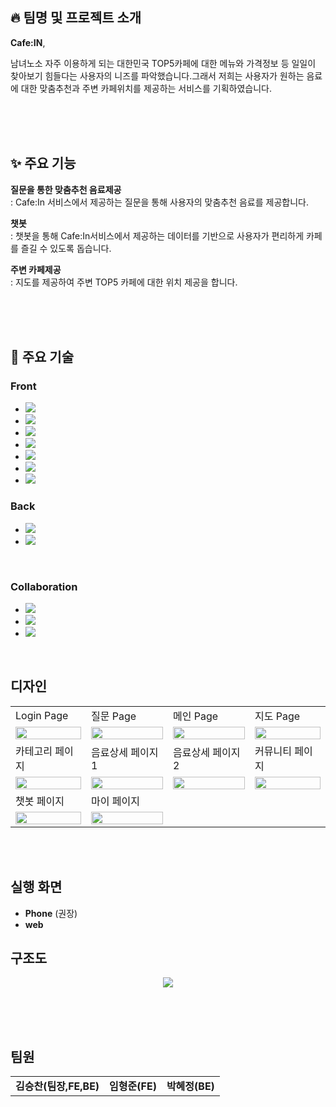 ## :fire: 팀명 및 프로젝트 소개

**Cafe:IN**,<p> 남녀노소 자주 이용하게 되는 대한민국 TOP5카페에 대한 메뉴와 가격정보 등 일일이 찾아보기 힘들다는 사용자의 니즈를 파악했습니다.그래서 저희는 사용자가 원하는 음료에 대한 맞춤추천과 주변 카페위치를 제공하는 서비스를 기획하였습니다.</p>

<br>
<br><br>

## ✨ 주요 기능

**질문을 통한 맞춤추천 음료제공**  
: Cafe:In 서비스에서 제공하는 질문을 통해 사용자의 맞춤추천 음료를 제공합니다.

**챗봇**  
: 챗봇을 통해 Cafe:In서비스에서 제공하는 데이터를 기반으로 사용자가 편리하게 카페를 즐길 수 있도록 돕습니다.

**주변 카페제공**  
: 지도를 제공하여 주변 TOP5 카페에 대한 위치 제공을 합니다.

<br>
<br><br>


## 🦾 주요 기술
###  Front
* <img src="https://img.shields.io/badge/HTML5-E34F26?style=for-the-badge&logo=HTML5&logoColor=white"/>
* <img src="https://img.shields.io/badge/CSS3-1572B6?style=for-the-badge&logo=CSS3&logoColor=white"/>
* <img src="https://img.shields.io/badge/JavaScript-F7DF1E?style=for-the-badge&logo=JavaScript&logoColor=white"/>
* <img src="https://img.shields.io/badge/React-61DAFB?style=for-the-badge&logo=React&logoColor=white"/>
* <img src="https://img.shields.io/badge/Recoil-3578E5?style=for-the-badge&logo=Recoil&logoColor=white"/>
* <img src="https://img.shields.io/badge/React Query-FF4154?style=for-the-badge&logo=React Query&logoColor=white"/>
* <img src="https://img.shields.io/badge/Sass-CC6699?style=for-the-badge&logo=Sass&logoColor=white"/>



###  Back
* <img src="https://img.shields.io/badge/Node.js-5FA04E?style=for-the-badge&logo=Node.js&logoColor=white"/>
* <img src="https://img.shields.io/badge/MongoDB-47A248?style=for-the-badge&logo=MongoDB&logoColor=white"/>

<br>

###  Collaboration
* <img src="https://img.shields.io/badge/Github-black?style=for-the-badge&logo=Github&logoColor=white"/>
* <img src="https://img.shields.io/badge/Discord-5865F2?style=for-the-badge&logo=Discord&logoColor=white"/>
* <img src="https://img.shields.io/badge/Notion-black?style=for-the-badge&logo=Notion&logoColor=white"/>
<br>

##  디자인
<table>
  <tr>
    <td>Login Page</td>
    <td>질문 Page</td>
    <td>메인 Page</td>
    <td>지도 Page</td>
  </tr>
  <tr>
    <td><img src="https://github.com/Team-cafein/.github/assets/100831607/234e3420-9c03-4e11-b0f9-1e1defd6db1d"  width="100%"/></td>
    <td><img src="https://github.com/Team-cafein/.github/assets/100831607/cbd42771-09c1-4597-898b-b77fb465b918"  width="100%"/></td>
    <td><img src="https://github.com/Team-cafein/.github/assets/100831607/d399aafc-f272-4a3d-b4c8-88bccc7ca486"  width="100%"/></td>
    <td><img src="https://github.com/Team-cafein/.github/assets/100831607/81554ded-50bf-40d5-9d82-5dc641a19af1"  width="100%"/></td>

  </tr>
   <tr>
    <td>카테고리 페이지</td>
    <td>음료상세 페이지1</td>
    <td>음료상세 페이지2</td>
    <td>커뮤니티 페이지</td>
  </tr>
   <tr>
    <td><img src="https://github.com/Team-cafein/.github/assets/100831607/25a7e2d6-20c0-4f37-9616-77672c1816a8"  width="100%"/></td>
    <td><img src="https://github.com/Team-cafein/.github/assets/100831607/5da358a9-01db-4f1a-bb51-04d864b9f3c8"  width="100%"/></td>
    <td><img src="https://github.com/Team-cafein/.github/assets/100831607/50092459-8330-4b63-b1b8-417171709730"  width="100%"/></td>
    <td><img src="https://github.com/Team-cafein/.github/assets/100831607/77811aa2-026c-463f-a185-028a708ab329"  width="100%"/></td>
  </tr>

   <tr>
    <td>챗봇 페이지</td>
    <td>마이 페이지</td>
    
  </tr>
   <tr>
    <td><img src="https://github.com/Team-cafein/.github/assets/100831607/29878bc3-4451-4a47-bcb8-9abd895935b1"  width="100%"/></td>
    <td><img src="https://github.com/Team-cafein/.github/assets/100831607/4414defb-3d11-470d-af86-b28bd6fbd835"  width="100%"/></td>
   
  </tr>
 

</table>

<br><br>

##  실행 화면
* **Phone** (권장)
* **web**
##  구조도

<div align="center">
  <img src="https://github.com/Team-cafein/.github/assets/100831607/bf640412-9ccf-49bf-b8a4-f8c51a9d1ae2"/>
</div>


<br>


<br><br>

##  팀원
<table>
  <tr> 
    <td align='center'><strong>김승찬(팀장,FE,BE)</strong></td> 
    <td align='center'><strong>임형준(FE)</strong></td> 
    <td align='center'><strong>박혜정(BE)</strong></td> 
  </tr>
</table>
